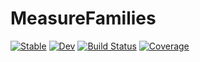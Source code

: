 # MeasureFamilies

[![Stable](https://img.shields.io/badge/docs-stable-blue.svg)](https://cscherrer.github.io/MeasureFamilies.jl/stable/)
[![Dev](https://img.shields.io/badge/docs-dev-blue.svg)](https://cscherrer.github.io/MeasureFamilies.jl/dev/)
[![Build Status](https://github.com/cscherrer/MeasureFamilies.jl/actions/workflows/CI.yml/badge.svg?branch=main)](https://github.com/cscherrer/MeasureFamilies.jl/actions/workflows/CI.yml?query=branch%3Amain)
[![Coverage](https://codecov.io/gh/cscherrer/MeasureFamilies.jl/branch/main/graph/badge.svg)](https://codecov.io/gh/cscherrer/MeasureFamilies.jl)
